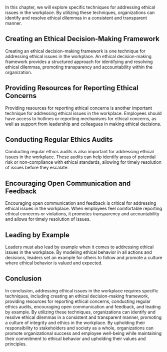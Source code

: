 
In this chapter, we will explore specific techniques for addressing ethical issues in the workplace. By utilizing these techniques, organizations can identify and resolve ethical dilemmas in a consistent and transparent manner.

Creating an Ethical Decision-Making Framework
---------------------------------------------

Creating an ethical decision-making framework is one technique for addressing ethical issues in the workplace. An ethical decision-making framework provides a structured approach for identifying and resolving ethical dilemmas, promoting transparency and accountability within the organization.

Providing Resources for Reporting Ethical Concerns
--------------------------------------------------

Providing resources for reporting ethical concerns is another important technique for addressing ethical issues in the workplace. Employees should have access to hotlines or reporting mechanisms for ethical concerns, as well as support from leadership and colleagues in making ethical decisions.

Conducting Regular Ethics Audits
--------------------------------

Conducting regular ethics audits is also important for addressing ethical issues in the workplace. These audits can help identify areas of potential risk or non-compliance with ethical standards, allowing for timely resolution of issues before they escalate.

Encouraging Open Communication and Feedback
-------------------------------------------

Encouraging open communication and feedback is critical for addressing ethical issues in the workplace. When employees feel comfortable reporting ethical concerns or violations, it promotes transparency and accountability and allows for timely resolution of issues.

Leading by Example
------------------

Leaders must also lead by example when it comes to addressing ethical issues in the workplace. By modeling ethical behavior in all actions and decisions, leaders set an example for others to follow and promote a culture where ethical behavior is valued and expected.

Conclusion
----------

In conclusion, addressing ethical issues in the workplace requires specific techniques, including creating an ethical decision-making framework, providing resources for reporting ethical concerns, conducting regular ethics audits, encouraging open communication and feedback, and leading by example. By utilizing these techniques, organizations can identify and resolve ethical dilemmas in a consistent and transparent manner, promoting a culture of integrity and ethics in the workplace. By upholding their responsibility to stakeholders and society as a whole, organizations can promote organizational success and employee well-being while maintaining their commitment to ethical behavior and upholding their values and principles.
